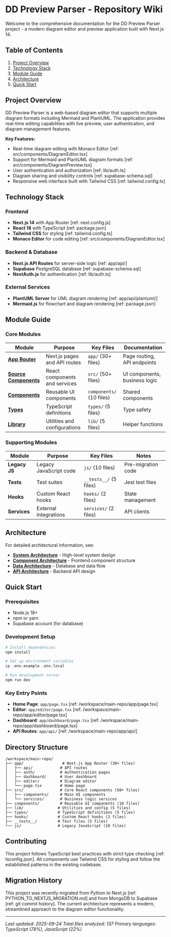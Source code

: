 # DD Preview Parser - Repository Wiki

Welcome to the comprehensive documentation for the DD Preview Parser project - a modern diagram editor and preview application built with Next.js 14.

## Table of Contents

1. [Project Overview](#project-overview)
2. [Technology Stack](#technology-stack)
3. [Module Guide](#module-guide)
4. [Architecture](#architecture)
5. [Quick Start](#quick-start)

## Project Overview

DD Preview Parser is a web-based diagram editor that supports multiple diagram formats including Mermaid and PlantUML. The application provides real-time editing capabilities with live preview, user authentication, and diagram management features.

**Key Features:**
- Real-time diagram editing with Monaco Editor [ref: src/components/DiagramEditor.tsx]
- Support for Mermaid and PlantUML diagram formats [ref: src/components/DiagramPreview.tsx]
- User authentication and authorization [ref: lib/auth.ts]
- Diagram sharing and visibility controls [ref: supabase-schema.sql]
- Responsive web interface built with Tailwind CSS [ref: tailwind.config.ts]

## Technology Stack

### Frontend
- **Next.js 14** with App Router [ref: next.config.js]
- **React 18** with TypeScript [ref: package.json]
- **Tailwind CSS** for styling [ref: tailwind.config.ts]
- **Monaco Editor** for code editing [ref: src/components/DiagramEditor.tsx]

### Backend & Database
- **Next.js API Routes** for server-side logic [ref: app/api/]
- **Supabase** PostgreSQL database [ref: supabase-schema.sql]
- **NextAuth.js** for authentication [ref: lib/auth.ts]

### External Services
- **PlantUML Server** for UML diagram rendering [ref: app/api/plantuml/]
- **Mermaid.js** for flowchart and diagram rendering [ref: package.json]

## Module Guide

### Core Modules

| Module | Purpose | Key Files | Documentation |
|--------|---------|-----------|---------------|
| **[App Router](./app-module.md)** | Next.js pages and API routes | `app/` (30+ files) | Page routing, API endpoints |
| **[Source Components](./src-module.md)** | React components and services | `src/` (50+ files) | UI components, business logic |
| **[Components](./components-module.md)** | Reusable UI components | `components/` (10 files) | Shared components |
| **[Types](./types-module.md)** | TypeScript definitions | `types/` (5 files) | Type safety |
| **[Library](./lib-module.md)** | Utilities and configurations | `lib/` (5 files) | Helper functions |

### Supporting Modules

| Module | Purpose | Key Files | Notes |
|--------|---------|-----------|-------|
| **Legacy JS** | Legacy JavaScript code | `js/` (10 files) | Pre-migration code |
| **Tests** | Test suites | `__tests__/` (5 files) | Jest test files |
| **Hooks** | Custom React hooks | `hooks/` (2 files) | State management |
| **Services** | External integrations | `services/` (2 files) | API clients |

## Architecture

For detailed architectural information, see:
- **[System Architecture](./architecture/system-architecture.md)** - High-level system design
- **[Component Architecture](./architecture/component-architecture.md)** - Frontend component structure
- **[Data Architecture](./architecture/data-architecture.md)** - Database and data flow
- **[API Architecture](./architecture/api-architecture.md)** - Backend API design

## Quick Start

### Prerequisites
- Node.js 18+
- npm or yarn
- Supabase account (for database)

### Development Setup
```bash
# Install dependencies
npm install

# Set up environment variables
cp .env.example .env.local

# Run development server
npm run dev
```

### Key Entry Points
- **Home Page**: `app/page.tsx` [ref: /workspace/main-repo/app/page.tsx]
- **Editor**: `app/editor/page.tsx` [ref: /workspace/main-repo/app/editor/page.tsx]
- **Dashboard**: `app/dashboard/page.tsx` [ref: /workspace/main-repo/app/dashboard/page.tsx]
- **API Routes**: `app/api/` [ref: /workspace/main-repo/app/api/]

## Directory Structure

```
/workspace/main-repo/
├── app/                 # Next.js App Router (30+ files)
│   ├── api/            # API routes
│   ├── auth/           # Authentication pages
│   ├── dashboard/      # User dashboard
│   ├── editor/         # Diagram editor
│   └── page.tsx        # Home page
├── src/                # Core React components (50+ files)
│   ├── components/     # Main UI components
│   └── services/       # Business logic services
├── components/         # Reusable UI components (10 files)
├── lib/               # Utilities and config (5 files)
├── types/             # TypeScript definitions (5 files)
├── hooks/             # Custom React hooks (2 files)
├── __tests__/         # Test files (5 files)
└── js/                # Legacy JavaScript (10 files)
```

## Contributing

This project follows TypeScript best practices with strict type checking [ref: tsconfig.json]. All components use Tailwind CSS for styling and follow the established patterns in the existing codebase.

## Migration History

This project was recently migrated from Python to Next.js [ref: PYTHON_TO_NEXTJS_MIGRATION.md] and from MongoDB to Supabase [ref: git commit history]. The current architecture represents a modern, streamlined approach to the diagram editor functionality.

---

*Last updated: 2025-09-24*
*Total files analyzed: 137*
*Primary languages: TypeScript (78%), JavaScript (22%)*